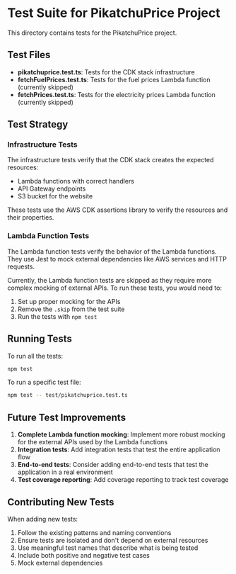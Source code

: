 # Test Suite for PikatchuPrice Project

This directory contains tests for the PikatchuPrice project.

## Test Files

- **pikatchuprice.test.ts**: Tests for the CDK stack infrastructure
- **fetchFuelPrices.test.ts**: Tests for the fuel prices Lambda function (currently skipped)
- **fetchPrices.test.ts**: Tests for the electricity prices Lambda function (currently skipped)

## Test Strategy

### Infrastructure Tests

The infrastructure tests verify that the CDK stack creates the expected resources:
- Lambda functions with correct handlers
- API Gateway endpoints
- S3 bucket for the website

These tests use the AWS CDK assertions library to verify the resources and their properties.

### Lambda Function Tests

The Lambda function tests verify the behavior of the Lambda functions. They use Jest to mock external dependencies like AWS services and HTTP requests.

Currently, the Lambda function tests are skipped as they require more complex mocking of external APIs. To run these tests, you would need to:

1. Set up proper mocking for the APIs
2. Remove the `.skip` from the test suite
3. Run the tests with `npm test`

## Running Tests

To run all the tests:

```bash
npm test
```

To run a specific test file:

```bash
npm test -- test/pikatchuprice.test.ts
```

## Future Test Improvements

1. **Complete Lambda function mocking**: Implement more robust mocking for the external APIs used by the Lambda functions
2. **Integration tests**: Add integration tests that test the entire application flow
3. **End-to-end tests**: Consider adding end-to-end tests that test the application in a real environment
4. **Test coverage reporting**: Add coverage reporting to track test coverage

## Contributing New Tests

When adding new tests:

1. Follow the existing patterns and naming conventions
2. Ensure tests are isolated and don't depend on external resources
3. Use meaningful test names that describe what is being tested
4. Include both positive and negative test cases
5. Mock external dependencies 